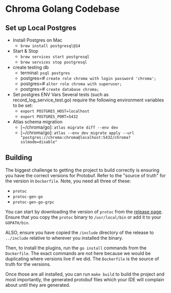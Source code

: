 # Chroma Golang Codebase

## Set up Local Postgres

- Install Postgres on Mac
  - `brew install postgresql@14`
- Start & Stop
  - `brew services start postgresql`
  - `brew services stop postgresql`
- create testing db
  - terminal: `psql postgres`
  - postgres=# `create role chroma with login password 'chroma';`
  - postgres=# `alter role chroma with superuser;`
  - postgres=# `create database chroma;`
- Set postgres ENV Vars
    Several tests (such as record_log_service_test.go) require the following environment variables to be set:
  - `export POSTGRES_HOST=localhost`
  - `export POSTGRES_PORT=5432`
- Atlas schema migration
  - [~/chroma/go]: `atlas migrate diff --env dev`
  - [~/chroma/go]: `atlas --env dev migrate apply --url "postgres://chroma:chroma@localhost:5432/chroma?sslmode=disable"`

## Building

The biggest challenge to getting the project to build correctly is ensuring you have the correct versions for Protobuf. Refer to the "source of truth" for the version in `Dockerfile`. Note, you need all three of these:

- `protoc`
- `protoc-gen-go`
- `protoc-gen-go-grpc`

You can start by downloading the version of `protoc` from the [release page](https://github.com/protocolbuffers/protobuf/releases). Ensure that you copy the `protoc` binary to `/usr/local/bin` or add it to your `GOPATH/bin`.

ALSO, ensure you have copied the `/include` directory of the release to `../include` relative to wherever you installed the binary.

Then, to install the plugins, run the `go install` commands from the `Dockerfile`. The exact commands are not here because we would be duplicating where versions live if we did. The `Dockerfile` is the source of truth for the versions.

Once those are all installed, you can run `make build` to build the project and most importantly, the generated protobuf files which your IDE will complain about until they are generated.
